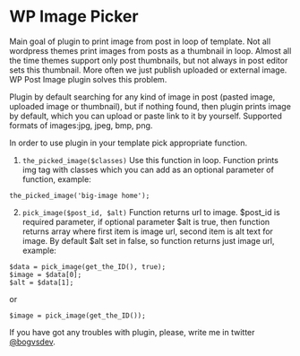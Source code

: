 # WP Image Picker

Main goal of plugin to print image from post in loop of template. Not all wordpress themes print images from posts as a thumbnail in loop. Almost all the time themes support only post thumbnails, but not always in post editor sets this thumbnail. More often we just publish uploaded or external image. WP Post Image plugin solves this problem.

Plugin by default searching for any kind of image in post (pasted image, uploaded image or thumbnail), but if nothing found, then plugin prints image by default, which you can upload or paste link to it by yourself.
Supported formats of images:jpg, jpeg, bmp, png.


In order to use plugin in your template pick appropriate function.


1) `the_picked_image($classes)`
Use this function in loop. Function prints img tag with classes which you can add as an optional parameter of function, example:

`the_picked_image('big-image home');`



2) `pick_image($post_id, $alt)`
Function returns url to image. $post_id is required parameter, if optional parameter $alt is true, then function returns array where first item is image url, second item is alt text for image. By default $alt set in false, so function returns just image url, example:

```
$data = pick_image(get_the_ID(), true);
$image = $data[0];
$alt = $data[1];		
```
or

`$image = pick_image(get_the_ID());`



If you have got any troubles with plugin, please, write me in twitter [@bogvsdev](http://twitter.com/bogvsdev).
			
